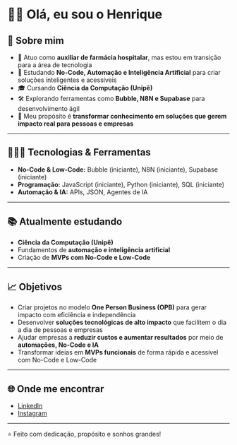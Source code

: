# 👋🏻 Olá, eu sou o Henrique

## 🚀 Sobre mim
- 💊 Atuo como **auxiliar de farmácia hospitalar**, mas estou em transição para a área de tecnologia  
- 🤖 Estudando **No-Code, Automação e Inteligência Artificial** para criar soluções inteligentes e acessíveis  
- 🎓 Cursando **Ciência da Computação (Unipê)**  
- 🛠️ Explorando ferramentas como **Bubble, N8N e Supabase** para desenvolvimento ágil  
- 🎯 Meu propósito é **transformar conhecimento em soluções que gerem impacto real para pessoas e empresas**  

---

## 🧑🏻‍💻 Tecnologias & Ferramentas
- **No-Code & Low-Code:** Bubble (iniciante), N8N (iniciante), Supabase (iniciante) 
- **Programação:** JavaScript (iniciante), Python (iniciante), SQL (iniciante)  
- **Automação & IA:** APIs, JSON, Agentes de IA  

---

## 📚 Atualmente estudando
- **Ciência da Computação (Unipê)**  
- Fundamentos de **automação e inteligência artificial**  
- Criação de **MVPs com No-Code e Low-Code**  

---

## 📈 Objetivos
- Criar projetos no modelo **One Person Business (OPB)** para gerar impacto com eficiência e independência  
- Desenvolver **soluções tecnológicas de alto impacto** que facilitem o dia a dia de pessoas e empresas  
- Ajudar empresas a **reduzir custos e aumentar resultados** por meio de **automações, No-Code e IA**  
- Transformar ideias em **MVPs funcionais** de forma rápida e acessível com No-Code e Low-Code  

---

## 🌐 Onde me encontrar
- [LinkedIn](linkedin.com/in/valdo-henrique-a6b61621a)
- [Instagram]([https://instagram.com](https://www.instagram.com/henriquebjjf/?hl=en))  

---

⭐️ Feito com dedicação, propósito e sonhos grandes!

